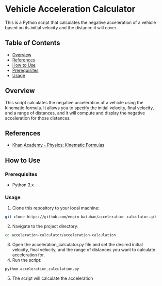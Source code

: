 # Vehicle Acceleration Calculator

This is a Python script that calculates the negative acceleration of a vehicle based on its initial velocity and the distance it will cover.

## Table of Contents

- [Overview](#overview)
- [References](#references)
- [How to Use](#how-to-use)
- [Prerequisites](#prerequisites)
- [Usage](#usage)

## Overview

This script calculates the negative acceleration of a vehicle using the kinematic formula. It allows you to specify the initial velocity, final velocity, and a range of distances, and it will compute and display the negative acceleration for those distances.

## References

- [Khan Academy - Physics: Kinematic Formulas](https://www.khanacademy.org/science/physics/one-dimensional-motion/kinematic-formulas/a/what-are-the-kinematic-formulas)

## How to Use

### Prerequisites

- Python 3.x

### Usage
   1. Clone this repository to your local machine:
   ```sh
   git clone https://github.com/engin-batuhan/acceleration-calculator.git
   ```
   2. Navigate to the project directory:
   ```sh
   cd acceleration-calculator/acceleration-calculation
   ```
   3. Open the acceleration_calculator.py file and set the desired initial velocity, final velocity, and the range of distances you want to calculate acceleration for.
   4. Run the script: 
   ```sh
   python acceleration_calculation.py
   ```
   5. The script will calculate the acceleration  
  
